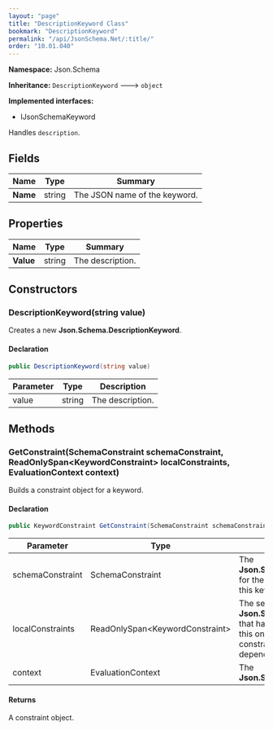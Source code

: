 ```yaml
---
layout: "page"
title: "DescriptionKeyword Class"
bookmark: "DescriptionKeyword"
permalink: "/api/JsonSchema.Net/:title/"
order: "10.01.040"
---
```

**Namespace:** Json.Schema

**Inheritance:**
`DescriptionKeyword`
 🡒 
`object`

**Implemented interfaces:**

- IJsonSchemaKeyword

Handles `description`.

## Fields

| Name | Type | Summary |
|---|---|---|
| **Name** | string | The JSON name of the keyword. |

## Properties

| Name | Type | Summary |
|---|---|---|
| **Value** | string | The description. |

## Constructors

### DescriptionKeyword(string value)

Creates a new **Json.Schema.DescriptionKeyword**.

#### Declaration

```c#
public DescriptionKeyword(string value)
```

| Parameter | Type | Description |
|---|---|---|
| value | string | The description. |


## Methods

### GetConstraint(SchemaConstraint schemaConstraint, ReadOnlySpan\<KeywordConstraint\> localConstraints, EvaluationContext context)

Builds a constraint object for a keyword.

#### Declaration

```c#
public KeywordConstraint GetConstraint(SchemaConstraint schemaConstraint, ReadOnlySpan<KeywordConstraint> localConstraints, EvaluationContext context)
```

| Parameter | Type | Description |
|---|---|---|
| schemaConstraint | SchemaConstraint | The **Json.Schema.SchemaConstraint** for the schema object that houses this keyword. |
| localConstraints | ReadOnlySpan\<KeywordConstraint\> | The set of other **Json.Schema.KeywordConstraint**s that have been processed prior to this one.     Will contain the constraints for keyword dependencies. |
| context | EvaluationContext | The **Json.Schema.EvaluationContext**. |


#### Returns

A constraint object.

